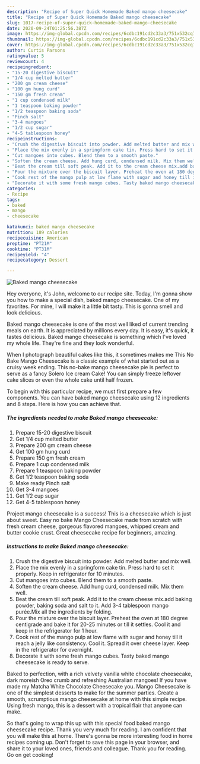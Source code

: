 ```yaml
---
description: "Recipe of Super Quick Homemade Baked mango cheesecake"
title: "Recipe of Super Quick Homemade Baked mango cheesecake"
slug: 1017-recipe-of-super-quick-homemade-baked-mango-cheesecake
date: 2020-09-24T01:25:56.387Z
image: https://img-global.cpcdn.com/recipes/6cdbc191cd2c33a3/751x532cq70/baked-mango-cheesecake-recipe-main-photo.jpg
thumbnail: https://img-global.cpcdn.com/recipes/6cdbc191cd2c33a3/751x532cq70/baked-mango-cheesecake-recipe-main-photo.jpg
cover: https://img-global.cpcdn.com/recipes/6cdbc191cd2c33a3/751x532cq70/baked-mango-cheesecake-recipe-main-photo.jpg
author: Curtis Parsons
ratingvalue: 5
reviewcount: 4
recipeingredient:
- "15-20 digestive biscuit"
- "1/4 cup melted butter"
- "200 gm cream cheese"
- "100 gm hung curd"
- "150 gm fresh cream"
- "1 cup condensed milk"
- "1 teaspoon baking powder"
- "1/2 teaspoon baking soda"
- "Pinch salt"
- "3-4 mangoes"
- "1/2 cup sugar"
- "4-5 tablespoon honey"
recipeinstructions:
- "Crush the digestive biscuit into powder. Add melted butter and mix well."
- "Place the mix evenly in a springform cake tin. Press hard to set it properly. Keep in refrigerator for 10 minutes."
- "Cut mangoes into cubes. Blend them to a smooth paste."
- "Soften the cream cheese. Add hung curd, condensed milk. Mix them well."
- "Beat the cream till soft peak. Add it to the cream cheese mix.add baking powder, baking soda and salt to it. Add 3-4 tablespoon mango purée.Mix all the ingredients by folding."
- "Pour the mixture over the biscuit layer. Preheat the oven at 180 degree centigrade and bake it for 20-25 minutes or till it settles. Cool it and keep in the refrigerator for 1 hour."
- "Cook rest of the mango pulp at low flame with sugar and honey till it reach a jelly like consistency. Cool it. Spread it over cheese layer. Keep in the refrigerator for overnight."
- "Decorate it with some fresh mango cubes. Tasty baked mango cheesecake is ready to serve."
categories:
- Recipe
tags:
- baked
- mango
- cheesecake

katakunci: baked mango cheesecake 
nutrition: 189 calories
recipecuisine: American
preptime: "PT21M"
cooktime: "PT31M"
recipeyield: "4"
recipecategory: Dessert

---
```



![Baked mango cheesecake](https://img-global.cpcdn.com/recipes/6cdbc191cd2c33a3/751x532cq70/baked-mango-cheesecake-recipe-main-photo.jpg)

Hey everyone, it's John, welcome to our recipe site. Today, I'm gonna show you how to make a special dish, baked mango cheesecake. One of my favorites. For mine, I will make it a little bit tasty. This is gonna smell and look delicious.

Baked mango cheesecake is one of the most well liked of current trending meals on earth. It is appreciated by millions every day. It is easy, it's quick, it tastes delicious. Baked mango cheesecake is something which I've loved my whole life. They're fine and they look wonderful.

When I photograph beautiful cakes like this, it sometimes makes me This No Bake Mango Cheesecake is a classic example of what started out as a cruisy week ending. This no-bake mango cheesecake pie is perfect to serve as a fancy Solero Ice cream Cake! You can simply freeze leftover cake slices or even the whole cake until half frozen.


To begin with this particular recipe, we must first prepare a few components. You can have baked mango cheesecake using 12 ingredients and 8 steps. Here is how you can achieve that.

<!--inarticleads1-->

##### The ingredients needed to make Baked mango cheesecake:

1. Prepare 15-20 digestive biscuit
1. Get 1/4 cup melted butter
1. Prepare 200 gm cream cheese
1. Get 100 gm hung curd
1. Prepare 150 gm fresh cream
1. Prepare 1 cup condensed milk
1. Prepare 1 teaspoon baking powder
1. Get 1/2 teaspoon baking soda
1. Make ready Pinch salt
1. Get 3-4 mangoes
1. Get 1/2 cup sugar
1. Get 4-5 tablespoon honey


Project mango cheesecake is a success! This is a cheesecake which is just about sweet. Easy no bake Mango Cheesecake made from scratch with fresh cream cheese, gorgeous flavored mangoes, whipped cream and butter cookie crust. Great cheesecake recipe for beginners, amazing. 

<!--inarticleads2-->

##### Instructions to make Baked mango cheesecake:

1. Crush the digestive biscuit into powder. Add melted butter and mix well.
1. Place the mix evenly in a springform cake tin. Press hard to set it properly. Keep in refrigerator for 10 minutes.
1. Cut mangoes into cubes. Blend them to a smooth paste.
1. Soften the cream cheese. Add hung curd, condensed milk. Mix them well.
1. Beat the cream till soft peak. Add it to the cream cheese mix.add baking powder, baking soda and salt to it. Add 3-4 tablespoon mango purée.Mix all the ingredients by folding.
1. Pour the mixture over the biscuit layer. Preheat the oven at 180 degree centigrade and bake it for 20-25 minutes or till it settles. Cool it and keep in the refrigerator for 1 hour.
1. Cook rest of the mango pulp at low flame with sugar and honey till it reach a jelly like consistency. Cool it. Spread it over cheese layer. Keep in the refrigerator for overnight.
1. Decorate it with some fresh mango cubes. Tasty baked mango cheesecake is ready to serve.


Baked to perfection, with a rich velvety vanilla white chocolate cheesecake, dark moreish Oreo crumb and refreshing Australian mangoes! If you have made my Matcha White Chocolate Cheesecake you. Mango Cheesecake is one of the simplest desserts to make for the summer parties. Create a smooth, scrumptious mango cheesecake at home with this simple recipe. Using fresh mango, this is a dessert with a tropical flair that anyone can make. 

So that's going to wrap this up with this special food baked mango cheesecake recipe. Thank you very much for reading. I am confident that you will make this at home. There's gonna be more interesting food in home recipes coming up. Don't forget to save this page in your browser, and share it to your loved ones, friends and colleague. Thank you for reading. Go on get cooking!
